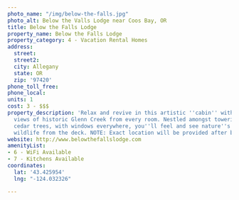 ```yaml
---
photo_name: "/img/below-the-falls.jpg"
photo_alt: Below the Valls Lodge near Coos Bay, OR
title: Below the Falls Lodge
property_name: Below the Falls Lodge
property_category: 4 - Vacation Rental Homes
address:
  street: 
  street2: 
  city: Allegany
  state: OR
  zip: '97420'
phone_toll_free: 
phone_local: 
units: 1
cost: 3 - $$$
property_description: 'Relax and revive in this artistic ''cabin'' with wonderful
  views of historic Glenn Creek from every room. Nestled amongst towering fir and
  cedar trees, with windows everywhere, you''ll feel and see nature''s presence. View
  wildlife from the deck. NOTE: Exact location will be provided after booking. '
website: http://www.belowthefallslodge.com
amenityList:
- 6 - WiFi Available
- 7 - Kitchens Available
coordinates:
  lat: '43.425954'
  lng: "-124.032326"

---
```

